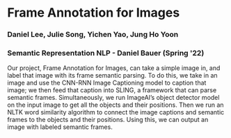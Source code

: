 # Frame Annotation for Images
### Daniel Lee, Julie Song, Yichen Yao, Jung Ho Yoon
### Semantic Representation NLP - Daniel Bauer (Spring '22)

Our project, Frame Annotation for Images, can take a simple image in, and label that image with its frame semantic parsing. To do this, we take in an image and use the CNN-RNN Image Captioning model to caption that image; we then feed that caption into SLING, a framework that can parse semantic frames. Simultaneously, we run ImageAI’s object detector model on the input image to get all the objects and their positions. Then we run an NLTK word similarity algorithm to connect the image captions and semantic frames to the objects and their positions. Using this, we can output an image with labeled semantic frames.
